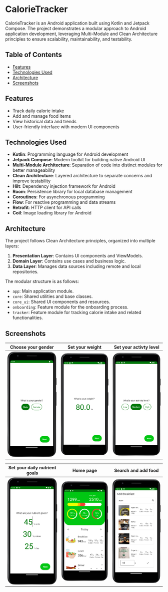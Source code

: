 # CalorieTracker

CalorieTracker is an Android application built using Kotlin and Jetpack Compose. The project demonstrates a modular approach to Android application development, leveraging Multi-Module and Clean Architecture principles to ensure scalability, maintainability, and testability.

## Table of Contents

- [Features](#features)
- [Technologies Used](#technologies-used)
- [Architecture](#architecture)
- [Screenshots](#screenshots)

## Features

- Track daily calorie intake
- Add and manage food items
- View historical data and trends
- User-friendly interface with modern UI components

## Technologies Used

- **Kotlin**: Programming language for Android development
- **Jetpack Compose**: Modern toolkit for building native Android UI
- **Multi-Module Architecture**: Separation of code into distinct modules for better manageability
- **Clean Architecture**: Layered architecture to separate concerns and improve testability
- **Hilt**: Dependency injection framework for Android
- **Room**: Persistence library for local database management
- **Coroutines**: For asynchronous programming
- **Flow**: For reactive programming and data streams
- **Retrofit**: HTTP client for API calls
- **Coil**: Image loading library for Android

## Architecture

The project follows Clean Architecture principles, organized into multiple layers:

1. **Presentation Layer**: Contains UI components and ViewModels.
2. **Domain Layer**: Contains use cases and business logic.
3. **Data Layer**: Manages data sources including remote and local repositories.

The modular structure is as follows:

- `app`: Main application module.
- `core`: Shared utilities and base classes.
- `core_ui`: Shared UI components and resources.
- `onboarding`: Feature module for the onboarding process.
- `tracker`: Feature module for tracking calorie intake and related functionalities.

## Screenshots

Choose your gender                                        |  Set your weight                                       |  Set your activty level
:--------------------------------------------------------:|:------------------------------------------------------:|:------------------------------------------------------:
![Gender](ss/Screenshot_20240524_120907.png)              |  ![Weight](ss/Screenshot_20240524_121023.png)          |  ![Activty level](ss/Screenshot_20240524_121044.png)

Set your daily nutrient goals                             |  Home page                                             |  Search and add food
:--------------------------------------------------------:|:------------------------------------------------------:|:------------------------------------------------------:
![Nutrient goals](ss/Screenshot_20240524_123228.png)      |  ![Home](ss/Screenshot_20240524_121729.png)            |  ![Add food](ss/Screenshot_20240524_121325.png)

